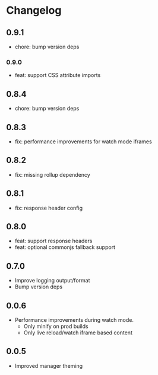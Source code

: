 # Changelog

## 0.9.1
- chore: bump version deps

### 0.9.0
- feat: support CSS attribute imports

## 0.8.4
- chore: bump version deps

## 0.8.3
- fix: performance improvements for watch mode iframes

## 0.8.2
- fix: missing rollup dependency

## 0.8.1
- fix: response header config

## 0.8.0
- feat: support response headers
- feat: optional commonjs fallback support

## 0.7.0
- Improve logging output/format
- Bump version deps

## 0.0.6
- Performance improvements during watch mode.
  - Only minify on prod builds
  - Only live reload/watch iframe based content

## 0.0.5
- Improved manager theming